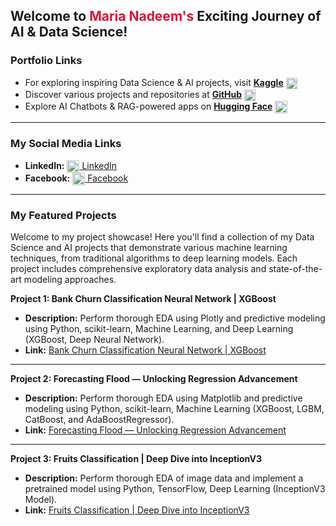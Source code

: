 ## **Welcome to <span style="color: crimson;">Maria Nadeem's</span> Exciting Journey of AI & Data Science!**

### **Portfolio Links**

* For exploring inspiring Data Science & AI projects, visit [**Kaggle**](https://www.kaggle.com/marianadeem755) <a href="https://www.kaggle.com/marianadeem755" target="_blank"><img src="https://www.vectorlogo.zone/logos/kaggle/kaggle-icon.svg" alt="Kaggle" width="18" style="vertical-align: middle;"/></a>   
* Discover various projects and repositories at [**GitHub**](https://github.com/marianadeem755) <a href="https://github.com/marianadeem755" target="_blank"><img src="https://cdn-icons-png.flaticon.com/512/733/733553.png" alt="GitHub" width="18" style="vertical-align: middle;"/></a>   
* Explore AI Chatbots & RAG-powered apps on [**Hugging Face**](https://huggingface.co/maria355) <a href="https://huggingface.co/maria355" target="_blank"><img src="https://huggingface.co/front/assets/huggingface_logo-noborder.svg" alt="Hugging Face" width="20" style="vertical-align: middle;"/></a>    
---
### **My Social Media Links**

- **LinkedIn:** [<img src="https://cdn-icons-png.flaticon.com/512/174/174857.png" alt="LinkedIn" width="20" style="vertical-align: middle;"/> LinkedIn](https://www.linkedin.com/in/maria-nadeem-4994122aa/)   
- **Facebook:** [<img src="https://cdn-icons-png.flaticon.com/512/733/733547.png" alt="Facebook" width="20" style="vertical-align: middle;"/> Facebook](https://www.facebook.com/profile.php?id=61551878618506)    
---
### **My Featured Projects**

Welcome to my project showcase! Here you'll find a collection of my Data Science and AI projects that demonstrate various machine learning techniques, from traditional algorithms to deep learning models. Each project includes comprehensive exploratory data analysis and state-of-the-art modeling approaches.

**Project 1: Bank Churn Classification Neural Network | XGBoost**

- **Description:** Perform thorough EDA using Plotly and predictive modeling using Python, scikit-learn, Machine Learning, and Deep Learning (XGBoost, Deep Neural Network).   
- **Link:** [Bank Churn Classification Neural Network | XGBoost](https://www.kaggle.com/code/marianadeem755/bank-churn-classification-neural-network-xgboost)  
---
**Project 2: Forecasting Flood — Unlocking Regression Advancement**

- **Description:** Perform thorough EDA using Matplotlib and predictive modeling using Python, scikit-learn, Machine Learning (XGBoost, LGBM, CatBoost, and AdaBoostRegressor).   
- **Link:** [Forecasting Flood — Unlocking Regression Advancement](https://www.kaggle.com/code/marianadeem755/forecasting-flood-unlocking-regression-advancement)  
---
**Project 3: Fruits Classification | Deep Dive into InceptionV3**

- **Description:** Perform thorough EDA of image data and implement a pretrained model using Python, TensorFlow, Deep Learning (InceptionV3 Model).   
- **Link:** [Fruits Classification | Deep Dive into InceptionV3](https://www.kaggle.com/code/marianadeem755/fruits-classification-deep-dive-into-inceptionv3)